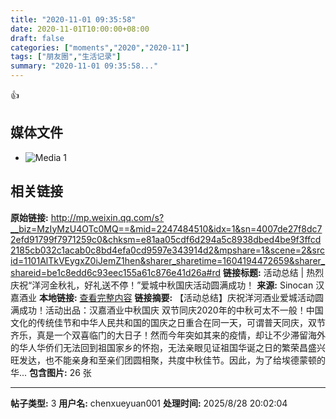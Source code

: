 ```yaml
---
title: "2020-11-01 09:35:58"
date: 2020-11-01T10:00:00+08:00
draft: false
categories: ["moments","2020","2020-11"]
tags: ["朋友圈","生活记录"]
summary: "2020-11-01 09:35:58..."
---
```


👍

## 媒体文件

- ![Media 1](/Moments/photos/2020-11-01/202011010935580.jpg)

## 相关链接

**原始链接:** http://mp.weixin.qq.com/s?__biz=MzIyMzU4OTc0MQ==&mid=2247484510&idx=1&sn=4007de27f8dc72efd91799f7971259c0&chksm=e81aa05cdf6d294a5c8938dbed4be9f3ffcd2185cb032c1acab0c8bd4efa0cd9597e343914d2&mpshare=1&scene=2&srcid=1101AlTkVEygxZ0iJemZ1hen&sharer_sharetime=1604194472659&sharer_shareid=be1c8edd6c93eec155a61c876e41d26a#rd
**链接标题:** 活动总结 | 热烈庆祝“洋河金秋礼，好礼送不停！”爱城中秋国庆活动圆满成功！
**来源:** Sinocan 汉嘉酒业
**本地链接:** [查看完整内容](/link_content/2020/11/2020-11-01/link_content/)
**链接摘要:** 【活动总结】庆祝洋河酒业爱城活动圆满成功！活动出品：汉嘉酒业中秋国庆 双节同庆2020年的中秋可太不一般！中国文化的传统佳节和中华人民共和国的国庆之日重合在同一天，可谓普天同庆，双节齐乐，真是一个双喜临门的大日子！然而今年突如其来的疫情，却让不少滞留海外的华人华侨们无法回到祖国家乡的怀抱，无法亲眼见证祖国华诞之日的繁荣昌盛兴旺发达，也不能亲身和至亲们团圆相聚，共度中秋佳节。因此，为了给埃德蒙顿的华...
**包含图片:** 26 张

---

**帖子类型:** 3
**用户名:** chenxueyuan001
**处理时间:** 2025/8/28 20:02:04